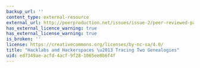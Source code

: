 ```yaml
---
backup_url: ''
content_type: external-resource
external_url: http://peerproduction.net/issues/issue-2/peer-reviewed-papers/hacklabs-and-hackerspaces/
has_external_licence_warning: true
has_external_license_warning: true
is_broken: ''
license: https://creativecommons.org/licenses/by-nc-sa/4.0/
title: "Hacklabs and Hackerspaces \u2013 Tracing Two Genealogies"
uid: ed7349ae-acfd-4acf-9f28-1065ee8b6f4f
---
```

